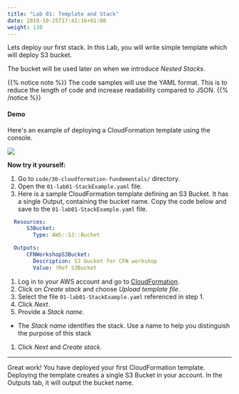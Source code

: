 ```yaml
---
title: "Lab 01: Template and Stack"
date: 2019-10-25T17:41:16+01:00
weight: 110
---
```


Lets deploy our first stack. In this Lab, you will write simple template which will deploy S3 bucket. 

The bucket will be used later on when we introduce _Nested Stacks_.

{{% notice note %}} 
The code samples will use the YAML format. This is to reduce the length of code and increase readability compared to JSON. 
{{% /notice %}}

#### Demo

Here's an example of deploying a CloudFormation template using the console.

![](/30-cloudformation-fundamentals/template-example.gif)

**Now try it yourself:**

1. Go to `code/30-cloudformation-fundementals/` directory.
1. Open the `01-lab01-StackExample.yaml` file.
1. Here is a sample CloudFormation template defining an S3 Bucket. It has a single Output, containing the bucket name. Copy the code below and save to the `01-lab01-StackExample.yaml` file.

```yaml
  Resources:
      S3Bucket:
        Type: AWS::S3::Bucket

  Outputs:
      CFNWorkshopS3Bucket:
        Description: S3 bucket for CFN workshop
        Value: !Ref S3Bucket
```

1. Log in to your AWS account and go to [CloudFormation](https://console.aws.amazon.com/cloudformation).
1. Click on _Create stack_ and choose _Upload template file_.
1. Select the file `01-lab01-StackExample.yaml` referenced in step 1.
1. Click _Next_.
1. Provide a _Stack name_.
  * The _Stack name_ identifies the stack. Use a name to help you distinguish the purpose of this stack
1. Click _Next_ and _Create stack_.

---

Great work! You have deployed your first CloudFormation template.
Deploying the template creates a single S3 Bucket in your account. In the Outputs tab, it will output the bucket name.
